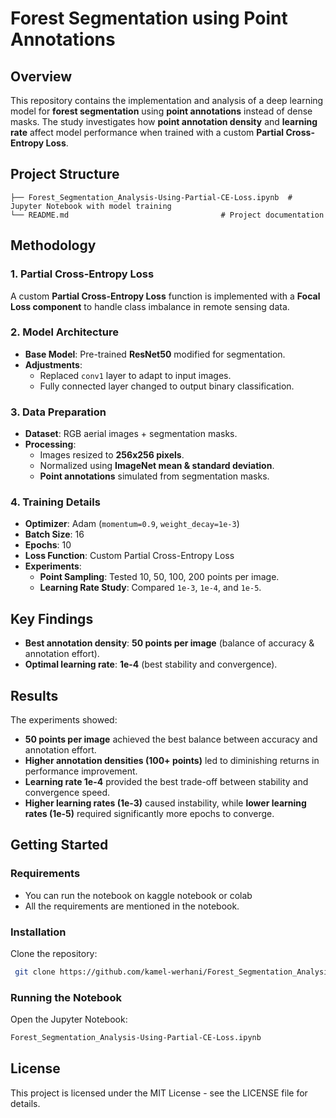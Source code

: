 # Forest Segmentation using Point Annotations

## Overview
This repository contains the implementation and analysis of a deep learning model for **forest segmentation** using **point annotations** instead of dense masks. The study investigates how **point annotation density** and **learning rate** affect model performance when trained with a custom **Partial Cross-Entropy Loss**.

## Project Structure
```
├── Forest_Segmentation_Analysis-Using-Partial-CE-Loss.ipynb  # Jupyter Notebook with model training
└── README.md                                  # Project documentation
```

## Methodology
### 1. Partial Cross-Entropy Loss
A custom **Partial Cross-Entropy Loss** function is implemented with a **Focal Loss component** to handle class imbalance in remote sensing data.

### 2. Model Architecture
- **Base Model**: Pre-trained **ResNet50** modified for segmentation.
- **Adjustments**:
  - Replaced `conv1` layer to adapt to input images.
  - Fully connected layer changed to output binary classification.

### 3. Data Preparation
- **Dataset**: RGB aerial images + segmentation masks.
- **Processing**:
  - Images resized to **256x256 pixels**.
  - Normalized using **ImageNet mean & standard deviation**.
  - **Point annotations** simulated from segmentation masks.

### 4. Training Details
- **Optimizer**: Adam (`momentum=0.9`, `weight_decay=1e-3`)
- **Batch Size**: 16
- **Epochs**: 10
- **Loss Function**: Custom Partial Cross-Entropy Loss
- **Experiments**:
  - **Point Sampling**: Tested 10, 50, 100, 200 points per image.
  - **Learning Rate Study**: Compared `1e-3`, `1e-4`, and `1e-5`.

## Key Findings
- **Best annotation density**: **50 points per image** (balance of accuracy & annotation effort).
- **Optimal learning rate**: **1e-4** (best stability and convergence).

## Results
The experiments showed:
- **50 points per image** achieved the best balance between accuracy and annotation effort.
- **Higher annotation densities (100+ points)** led to diminishing returns in performance improvement.
- **Learning rate 1e-4** provided the best trade-off between stability and convergence speed.
- **Higher learning rates (1e-3)** caused instability, while **lower learning rates (1e-5)** required significantly more epochs to converge.

## Getting Started
### Requirements
- You can run the notebook on kaggle notebook or colab
- All the requirements are mentioned in the notebook.

### Installation
Clone the repository:
```sh
 git clone https://github.com/kamel-werhani/Forest_Segmentation_Analysis-Using-Partial-CE-Loss.git
```


### Running the Notebook
Open the Jupyter Notebook:
```sh
Forest_Segmentation_Analysis-Using-Partial-CE-Loss.ipynb
```

## License
This project is licensed under the MIT License - see the LICENSE file for details.

